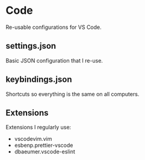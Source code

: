 # Code

Re-usable configurations for VS Code.

## settings.json

Basic JSON configuration that I re-use.

## keybindings.json

Shortcuts so everything is the same on all computers.

## Extensions

Extensions I regularly use:

- vscodevim.vim
- esbenp.prettier-vscode
- dbaeumer.vscode-eslint